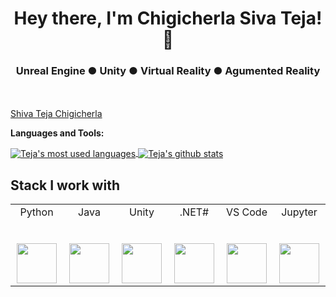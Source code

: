
<h1 align="center">Hey there, I'm Chigicherla Siva Teja! 👋</h1>
<h3 align="center"> Unreal Engine ● Unity ● Virtual Reality ● Agumented Reality</h3>


<br/>
<br/>

<div class="badge-base LI-profile-badge" data-locale="en_US" data-size="medium" data-theme="dark" data-type="VERTICAL" data-vanity="shiva-teja-chigicherla" data-version="v1"><a class="badge-base__link LI-simple-link" href="https://in.linkedin.com/in/shiva-teja-chigicherla?trk=profile-badge">Shiva Teja Chigicherla</a></div>
              

**Languages and Tools:**  

<a href="https://github.com/sivatejachigicherla">
  <img align="center" src="https://github-readme-stats.vercel.app/api/top-langs/?username=sivatejachigicherla&theme=light&count_private=true&layout=compact" alt="Teja's most used languages" />
</a>
<a href="https://github.com/sivatejachigicherla">
 <img align="center" src="https://github-readme-stats.vercel.app/api?username=sivatejachigicherla&show_icons=true&theme=light&line_height=27&include_all_commits=true&count_private=true&hide=issues,prs,contribs" alt="Teja's github stats"/>
</a>

## Stack I work with

<table>
  <tbody>
    <tr valign="top">
      <td width="100px" align="center" background = "white">
        <span>Python</span><br><br><br>
        <img height="64px" src="https://cdn.svgporn.com/logos/python.svg">
      </td>
      <td width="100px" align="center">
        <span>Java</span><br><br><br>
        <img height="64px" src="https://cdn.svgporn.com/logos/java.svg">
      </td>
      <td width="100px" align="center">
        <span>Unity</span><br><br><br>
        <img height="64px" src="https://cdn.svgporn.com/logos/unity.svg">
      </td>
      <td width="100px" align="center">
        <span>.NET#</span><br><br><br>
        <img height="64px" src="https://cdn.svgporn.com/logos/dotnet.svg">
      </td>
      <td width="100px" align="center">
        <span>VS Code</span><br><br><br>
        <img height="64px" src="https://cdn.svgporn.com/logos/visual-studio-code.svg">
      </td>
      <td width="100px" align="center">
        <span>Jupyter</span><br><br><br>
        <img height="64px" src="https://cdn.svgporn.com/logos/jupyter.svg">
      </td>
    </tr>
  </tbody>
</table>

